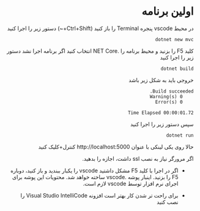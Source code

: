 <div dir='rtl'>

# اولین برنامه
در محیط vscode پنجره Terminal را باز کنید (Ctrl+Shift+~)
دستور زیر را اجرا کنید
```
dotnet new mvc
```
کلید F5 را بزنید و محیط برنامه را .NET Core انتخاب کنید
اگر برنامه اجرا نشد دستور زیر را اجرا کنید
```
dotnet build
```
خروجی باید به شکل زیر باشد 
```
Build succeeded.
    0 Warning(s)
    0 Error(s)

Time Elapsed 00:00:01.72
```
سپس دستور زیر را اجرا کنید
```
dotnet run
```
حالا روی یکی لینکی با عنوان http://localhost:5000 کنترل+کلیک کنید

اگر مرورگر نیاز به نصب ssl داشت، اجازه را بدهید.

* اگر در اجرا با کلید F5 مشکل داشتید vscode را یکبار ببندید و باز کنید، دوباره F5 را بزنید.
اینبار پوشه .vscode ساخته  خواهد شد. محتویات این پوشه برای اجرای نرم افزار توسط vscode لازم است.

* برای راحت تر شدن کار بهتر است افزونه Visual Studio IntelliCode را نصب کنید
